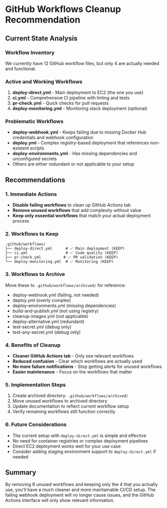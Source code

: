 # GitHub Workflows Cleanup Recommendation

## Current State Analysis

### Workflow Inventory
We currently have 12 GitHub workflow files, but only 4 are actually needed and functional.

### Active and Working Workflows
1. **deploy-direct.yml** - Main deployment to EC2 (the one you use)
2. **ci.yml** - Comprehensive CI pipeline with linting and tests
3. **pr-check.yml** - Quick checks for pull requests
4. **deploy-monitoring.yml** - Monitoring stack deployment (optional)

### Problematic Workflows
- **deploy-webhook.yml** - Keeps failing due to missing Docker Hub credentials and webhook configuration
- **deploy.yml** - Complex registry-based deployment that references non-existent scripts
- **deploy-environments.yml** - Has missing dependencies and unconfigured secrets
- Others are either redundant or not applicable to your setup

## Recommendations

### 1. Immediate Actions
- **Disable failing workflows** to clean up GitHub Actions tab
- **Remove unused workflows** that add complexity without value
- **Keep only essential workflows** that match your actual deployment process

### 2. Workflows to Keep
```
.github/workflows/
├── deploy-direct.yml      # ✅ Main deployment (KEEP)
├── ci.yml                 # ✅ Code quality (KEEP)
├── pr-check.yml          # ✅ PR validation (KEEP)
└── deploy-monitoring.yml  # ✅ Monitoring (KEEP)
```

### 3. Workflows to Archive
Move these to `.github/workflows/archived/` for reference:
- deploy-webhook.yml (failing, not needed)
- deploy.yml (overly complex)
- deploy-environments.yml (missing dependencies)
- build-and-publish.yml (not using registry)
- cleanup-images.yml (not applicable)
- deploy-alternative.yml (redundant)
- test-secret.yml (debug only)
- test-any-secret.yml (debug only)

### 4. Benefits of Cleanup
- **Cleaner GitHub Actions tab** - Only see relevant workflows
- **Reduced confusion** - Clear which workflows are actually used
- **No more failure notifications** - Stop getting alerts for unused workflows
- **Easier maintenance** - Focus on the workflows that matter

### 5. Implementation Steps
1. Create archived directory: `.github/workflows/archived/`
2. Move unused workflows to archived directory
3. Update documentation to reflect current workflow setup
4. Verify remaining workflows still function correctly

### 6. Future Considerations
- The current setup with `deploy-direct.yml` is simple and effective
- No need for container registries or complex deployment pipelines
- Direct EC2 deployment works well for your use case
- Consider adding staging environment support to `deploy-direct.yml` if needed

## Summary
By removing 8 unused workflows and keeping only the 4 that you actually use, you'll have a much cleaner and more maintainable CI/CD setup. The failing webhook deployment will no longer cause issues, and the GitHub Actions interface will only show relevant information.